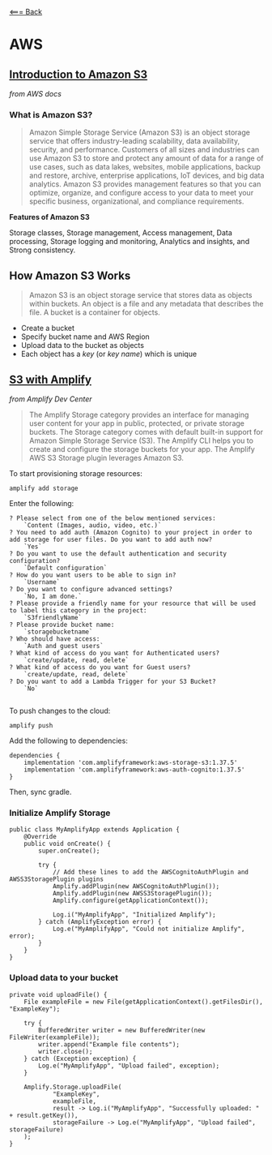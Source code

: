 [<=== Back](../README.md)

# AWS

## [Introduction to Amazon S3](https://docs.aws.amazon.com/AmazonS3/latest/userguide/Welcome.html)
*from AWS docs*

### What is Amazon S3?

> Amazon Simple Storage Service (Amazon S3) is an object storage service that offers industry-leading scalability, data availability, security, and performance. Customers of all sizes and industries can use Amazon S3 to store and protect any amount of data for a range of use cases, such as data lakes, websites, mobile applications, backup and restore, archive, enterprise applications, IoT devices, and big data analytics. Amazon S3 provides management features so that you can optimize, organize, and configure access to your data to meet your specific business, organizational, and compliance requirements.

**Features of Amazon S3**

Storage classes, Storage management, Access management, Data processing, Storage logging and monitoring, Analytics and insights, and Strong consistency.

## How Amazon S3 Works

> Amazon S3 is an object storage service that stores data as objects within buckets. An object is a file and any metadata that describes the file. A bucket is a container for objects.

- Create a bucket
- Specify bucket name and AWS Region
- Upload data to the bucket as objects 
- Each object has a *key* (or *key name*) which is unique

## [S3 with Amplify](https://docs.amplify.aws/lib/storage/getting-started/q/platform/android/)
*from Amplify Dev Center*

> The Amplify Storage category provides an interface for managing user content for your app in public, protected, or private storage buckets. The Storage category comes with default built-in support for Amazon Simple Storage Service (S3). The Amplify CLI helps you to create and configure the storage buckets for your app. The Amplify AWS S3 Storage plugin leverages Amazon S3.

To start provisioning storage resources:

`amplify add storage`

Enter the following:

```
? Please select from one of the below mentioned services:
    `Content (Images, audio, video, etc.)`
? You need to add auth (Amazon Cognito) to your project in order to add storage for user files. Do you want to add auth now?
    `Yes`
? Do you want to use the default authentication and security configuration?
    `Default configuration`
? How do you want users to be able to sign in?
    `Username`
? Do you want to configure advanced settings?
    `No, I am done.`
? Please provide a friendly name for your resource that will be used to label this category in the project:
    `S3friendlyName`
? Please provide bucket name:
    `storagebucketname`
? Who should have access:
    `Auth and guest users`
? What kind of access do you want for Authenticated users?
    `create/update, read, delete`
? What kind of access do you want for Guest users?
    `create/update, read, delete`
? Do you want to add a Lambda Trigger for your S3 Bucket?
    `No`
    
```

To push changes to the cloud:

`amplify push`

Add the following to dependencies:

```
dependencies {
    implementation 'com.amplifyframework:aws-storage-s3:1.37.5'
    implementation 'com.amplifyframework:aws-auth-cognito:1.37.5'
}
```

Then, sync gradle.

### Initialize Amplify Storage

```
public class MyAmplifyApp extends Application {
    @Override
    public void onCreate() {
        super.onCreate();

        try {
            // Add these lines to add the AWSCognitoAuthPlugin and AWSS3StoragePlugin plugins
            Amplify.addPlugin(new AWSCognitoAuthPlugin());
            Amplify.addPlugin(new AWSS3StoragePlugin());
            Amplify.configure(getApplicationContext());

            Log.i("MyAmplifyApp", "Initialized Amplify");
        } catch (AmplifyException error) {
            Log.e("MyAmplifyApp", "Could not initialize Amplify", error);
        }
    }
}
```

### Upload data to your bucket

```
private void uploadFile() {
    File exampleFile = new File(getApplicationContext().getFilesDir(), "ExampleKey");

    try {
        BufferedWriter writer = new BufferedWriter(new FileWriter(exampleFile));
        writer.append("Example file contents");
        writer.close();
    } catch (Exception exception) {
        Log.e("MyAmplifyApp", "Upload failed", exception);
    }

    Amplify.Storage.uploadFile(
            "ExampleKey",
            exampleFile,
            result -> Log.i("MyAmplifyApp", "Successfully uploaded: " + result.getKey()),
            storageFailure -> Log.e("MyAmplifyApp", "Upload failed", storageFailure)
    );
}
```